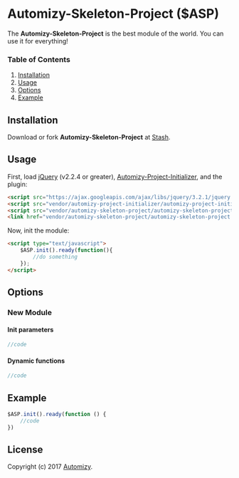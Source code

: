 # Automizy-Skeleton-Project ($ASP)

The **Automizy-Skeleton-Project** is the best module of the world. You can use it for everything!

### Table of Contents
1. [Installation](#Installation)
2. [Usage](#Usage)
3. [Options](#Options)
4. [Example](#Example)


<a name="Installation"></a>
## Installation

Download or fork **Automizy-Skeleton-Project** at [Stash](https://stash.automizy.com/projects/P8/repos/Automizy-Skeleton-Project).

<a name="Usage"></a>
## Usage

First, load [jQuery](http://jquery.com) (v2.2.4 or greater), [Automizy-Project-Initializer](https://stash.automizy.com/projects/P8/repos/automizy-project-initializer), and the plugin:

```html
<script src="https://ajax.googleapis.com/ajax/libs/jquery/3.2.1/jquery.min.js" type="text/javascript"></script>
<script src="vendor/automizy-project-initializer/automizy-project-initializer.js" type="text/javascript"></script>
<script src="vendor/automizy-skeleton-project/automizy-skeleton-project.min.js" type="text/javascript"></script>
<link href="vendor/automizy-skeleton-project/automizy-skeleton-project.min.css" rel="stylesheet" type="text/css">
```

Now, init the module:

```html
<script type="text/javascript">
    $ASP.init().ready(function(){
        //do something
    });
</script>
```

<a name="Options"></a>
## Options

### New Module

#### Init parameters

```javascript
//code
```

#### Dynamic functions

```javascript
//code
```


## Example

```javascript
$ASP.init().ready(function () {
    //code
})
```



<a name="License"></a>
## License

Copyright (c) 2017 [Automizy](https://automizy.com).
